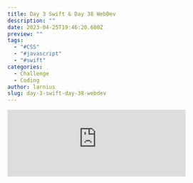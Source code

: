 ```yaml
---
title: Day 3 Swift & Day 38 WebDev
description: ""
date: 2023-04-25T19:46:20.600Z
preview: ""
tags:
  - "#CSS"
  - "#javascript"
  - "#swift"
categories:
  - Challenge
  - Coding
author: larnius
slug: day-3-swift-day-38-webdev
---
```


<iframe src="https://mastodontech.de/@larnius/110261170405903376/embed" class="mastodon-embed" style="max-width: 100%; border: 0" width="400" allowfullscreen="allowfullscreen"></iframe><script src="https://mastodontech.de/embed.js" async="async"></script>